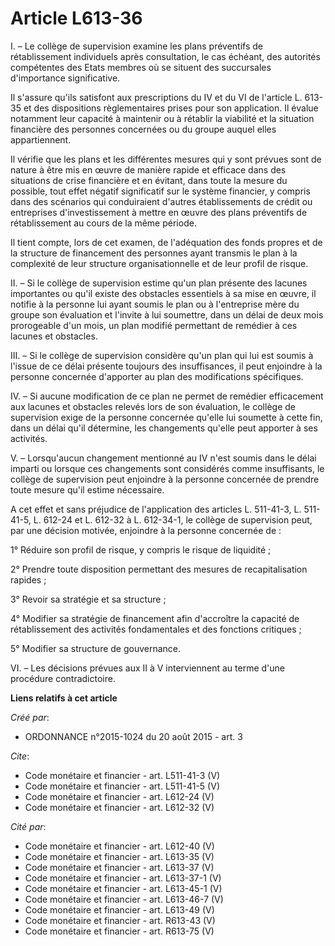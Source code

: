 # Article L613-36

I. – Le collège de supervision examine les plans préventifs de rétablissement individuels après consultation, le cas échéant,
des autorités compétentes des Etats membres où se situent des succursales d'importance significative. 

Il s'assure qu'ils satisfont aux prescriptions du IV et du VI de l'article L. 613-35 et des dispositions règlementaires
prises pour son application. Il évalue notamment leur capacité à maintenir ou à rétablir la viabilité et la situation
financière des personnes concernées ou du groupe auquel elles appartiennent. 

Il vérifie que les plans et les différentes mesures qui y sont prévues sont de nature à être mis en œuvre de manière rapide
et efficace dans des situations de crise financière et en évitant, dans toute la mesure du possible, tout effet négatif
significatif sur le système financier, y compris dans des scénarios qui conduiraient d'autres établissements de crédit ou
entreprises d'investissement à mettre en œuvre des plans préventifs de rétablissement au cours de la même période. 

Il tient compte, lors de cet examen, de l'adéquation des fonds propres et de la structure de financement des personnes ayant
transmis le plan à la complexité de leur structure organisationnelle et de leur profil de risque. 

II. – Si le collège de supervision estime qu'un plan présente des lacunes importantes ou qu'il existe des obstacles
essentiels à sa mise en œuvre, il notifie à la personne lui ayant soumis le plan ou à l'entreprise mère du groupe son
évaluation et l'invite à lui soumettre, dans un délai de deux mois prorogeable d'un mois, un plan modifié permettant de
remédier à ces lacunes et obstacles. 

III. – Si le collège de supervision considère qu'un plan qui lui est soumis à l'issue de ce délai présente toujours des
insuffisances, il peut enjoindre à la personne concernée d'apporter au plan des modifications spécifiques. 

IV. – Si aucune modification de ce plan ne permet de remédier efficacement aux lacunes et obstacles relevés lors de son
évaluation, le collège de supervision exige de la personne concernée qu'elle lui soumette à cette fin, dans un délai qu'il
détermine, les changements qu'elle peut apporter à ses activités. 

V. – Lorsqu'aucun changement mentionné au IV n'est soumis dans le délai imparti ou lorsque ces changements sont considérés
comme insuffisants, le collège de supervision peut enjoindre à la personne concernée de prendre toute mesure qu'il estime
nécessaire. 

A cet effet et sans préjudice de l'application des articles L. 511-41-3, L. 511-41-5, L. 612-24 et L. 612-32 à L. 612-34-1,
le collège de supervision peut, par une décision motivée, enjoindre à la personne concernée de : 

1° Réduire son profil de risque, y compris le risque de liquidité ; 

2° Prendre toute disposition permettant des mesures de recapitalisation rapides ; 

3° Revoir sa stratégie et sa structure ; 

4° Modifier sa stratégie de financement afin d'accroître la capacité de rétablissement des activités fondamentales et des
fonctions critiques ; 

5° Modifier sa structure de gouvernance. 

VI. – Les décisions prévues aux II à V interviennent au terme d'une procédure contradictoire.

**Liens relatifs à cet article**

_Créé par_:

  - ORDONNANCE n°2015-1024 du 20 août 2015 - art. 3

_Cite_:

  - Code monétaire et financier - art. L511-41-3 (V)
  - Code monétaire et financier - art. L511-41-5 (V)
  - Code monétaire et financier - art. L612-24 (V)
  - Code monétaire et financier - art. L612-32 (V)

_Cité par_:

  - Code monétaire et financier - art. L612-40 (V)
  - Code monétaire et financier - art. L613-35 (V)
  - Code monétaire et financier - art. L613-37 (V)
  - Code monétaire et financier - art. L613-37-1 (V)
  - Code monétaire et financier - art. L613-45-1 (V)
  - Code monétaire et financier - art. L613-46-7 (V)
  - Code monétaire et financier - art. L613-49 (V)
  - Code monétaire et financier - art. R613-43 (V)
  - Code monétaire et financier - art. R613-75 (V)
